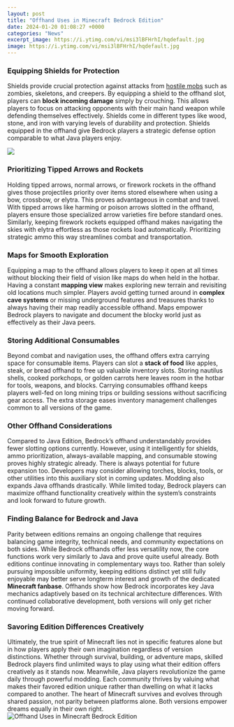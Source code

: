 ```yaml
---
layout: post
title: "Offhand Uses in Minecraft Bedrock Edition"
date: 2024-01-20 01:08:27 +0000
categories: "News"
excerpt_image: https://i.ytimg.com/vi/msi3lBFHrhI/hqdefault.jpg
image: https://i.ytimg.com/vi/msi3lBFHrhI/hqdefault.jpg
---
```


### Equipping Shields for Protection
Shields provide crucial protection against attacks from [hostile mobs](https://store.fi.io.vn/chihuahuas-rockin-the-dog-mom-aunt-life-chihuahua-womens-funny-chihuahua-dog) such as zombies, skeletons, and creepers. By equipping a shield to the offhand slot, players can **block incoming damage** simply by crouching. This allows players to focus on attacking opponents with their main hand weapon while defending themselves effectively. Shields come in different types like wood, stone, and iron with varying levels of durability and protection. Shields equipped in the offhand give Bedrock players a strategic defense option comparable to what Java players enjoy. 

![](https://i.ytimg.com/vi/9-ZJHDmyiMY/maxresdefault.jpg)
### Prioritizing Tipped Arrows and Rockets 
Holding tipped arrows, normal arrows, or firework rockets in the offhand gives those projectiles priority over items stored elsewhere when using a bow, crossbow, or elytra. This proves advantageous in combat and travel. With tipped arrows like harming or poison arrows slotted in the offhand, players ensure those specialized arrow varieties fire before standard ones. Similarly, keeping firework rockets equipped offhand makes navigating the skies with elytra effortless as those rockets load automatically. Prioritizing strategic ammo this way streamlines combat and transportation.
### Maps for Smooth Exploration
Equipping a map to the offhand allows players to keep it open at all times without blocking their field of vision like maps do when held in the hotbar. Having a constant **mapping view** makes exploring new terrain and revisiting old locations much simpler. Players avoid getting turned around in **complex cave systems** or missing underground features and treasures thanks to always having their map readily accessible offhand. Maps empower Bedrock players to navigate and document the blocky world just as effectively as their Java peers. 
### Storing Additional Consumables
Beyond combat and navigation uses, the offhand offers extra carrying space for consumable items. Players can slot a **stack of food** like apples, steak, or bread offhand to free up valuable inventory slots. Storing nautilus shells, cooked porkchops, or golden carrots here leaves room in the hotbar for tools, weapons, and blocks. Carrying consumables offhand keeps players well-fed on long mining trips or building sessions without sacrificing gear access. The extra storage eases inventory management challenges common to all versions of the game.
### Other Offhand Considerations
Compared to Java Edition, Bedrock’s offhand understandably provides fewer slotting options currently. However, using it intelligently for shields, ammo prioritization, always-available mapping, and consumable stowing proves highly strategic already. There is always potential for future expansion too. Developers may consider allowing torches, blocks, tools, or other utilities into this auxiliary slot in coming updates. Modding also expands Java offhands drastically. While limited today, Bedrock players can maximize offhand functionality creatively within the system’s constraints and look forward to future growth.
### Finding Balance for Bedrock and Java 
Parity between editions remains an ongoing challenge that requires balancing game integrity, technical needs, and community expectations on both sides. While Bedrock offhands offer less versatility now, the core functions work very similarly to Java and prove quite useful already. Both editions continue innovating in complementary ways too. Rather than solely pursuing impossible uniformity, keeping editions distinct yet still fully enjoyable may better serve longterm interest and growth of the dedicated **Minecraft fanbase**. Offhands show how Bedrock incorporates key Java mechanics adaptively based on its technical architecture differences. With continued collaborative development, both versions will only get richer moving forward.
### Savoring Edition Differences Creatively
Ultimately, the true spirit of Minecraft lies not in specific features alone but in how players apply their own imagination regardless of version distinctions. Whether through survival, building, or adventure maps, skilled Bedrock players find unlimited ways to play using what their edition offers creatively as it stands now. Meanwhile, Java players revolutionize the game daily through powerful modding. Each community thrives by valuing what makes their favored edition unique rather than dwelling on what it lacks compared to another. The heart of Minecraft survives and evolves through shared passion, not parity between platforms alone. Both versions empower dreams equally in their own right.
![Offhand Uses in Minecraft Bedrock Edition](https://i.ytimg.com/vi/msi3lBFHrhI/hqdefault.jpg)
